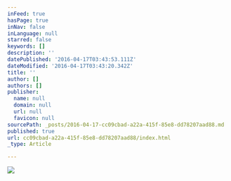 ```yaml
---
inFeed: true
hasPage: true
inNav: false
inLanguage: null
starred: false
keywords: []
description: ''
datePublished: '2016-04-17T03:43:53.111Z'
dateModified: '2016-04-17T03:43:20.342Z'
title: ''
author: []
authors: []
publisher:
  name: null
  domain: null
  url: null
  favicon: null
sourcePath: _posts/2016-04-17-cc09cbad-a22a-415f-85e8-dd78207aad88.md
published: true
url: cc09cbad-a22a-415f-85e8-dd78207aad88/index.html
_type: Article

---
```

![](https://the-grid-user-content.s3-us-west-2.amazonaws.com/696ce4ec-32f8-4ac2-8430-b5c81edf8fda.jpg)